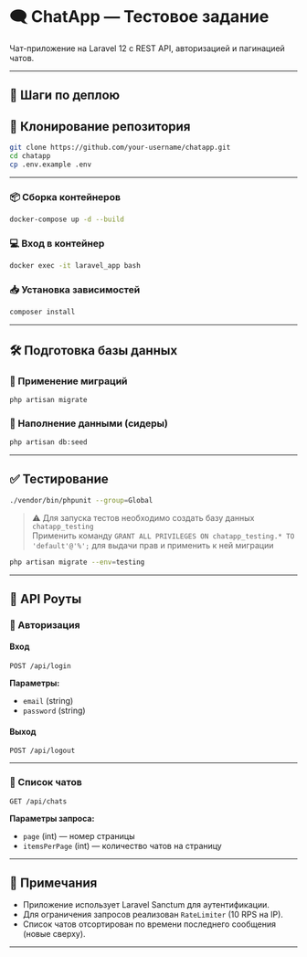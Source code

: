 # 🗨️ ChatApp — Тестовое задание

Чат-приложение на Laravel 12 с REST API, авторизацией и пагинацией чатов.

---

## 🚀 Шаги по деплою

## 📁 Клонирование репозитория

```bash
git clone https://github.com/your-username/chatapp.git
cd chatapp
cp .env.example .env
```

---

### 📦 Сборка контейнеров

```bash
docker-compose up -d --build
```

### 💻 Вход в контейнер

```bash
docker exec -it laravel_app bash
```

### 📥 Установка зависимостей

```bash
composer install
```

---

## 🛠️ Подготовка базы данных

### 🔄 Применение миграций

```bash
php artisan migrate
```

### 🌱 Наполнение данными (сидеры)

```bash
php artisan db:seed
```

---

## ✅ Тестирование

```bash
./vendor/bin/phpunit --group=Global
```

> ⚠️ Для запуска тестов необходимо создать базу данных `chatapp_testing`  
> Применить команду `GRANT ALL PRIVILEGES ON chatapp_testing.* TO 'default'@'%';` для выдачи прав
> и применить к ней миграции


```bash
php artisan migrate --env=testing
```

---

## 📡 API Роуты

### 🔐 Авторизация

#### Вход
```http
POST /api/login
```
**Параметры:**
- `email` (string)
- `password` (string)

#### Выход
```http
POST /api/logout
```

---

### 💬 Список чатов

```http
GET /api/chats
```

**Параметры запроса:**
- `page` (int) — номер страницы
- `itemsPerPage` (int) — количество чатов на страницу

---

## 🧾 Примечания

- Приложение использует Laravel Sanctum для аутентификации.
- Для ограничения запросов реализован `RateLimiter` (10 RPS на IP).
- Список чатов отсортирован по времени последнего сообщения (новые сверху).

---

